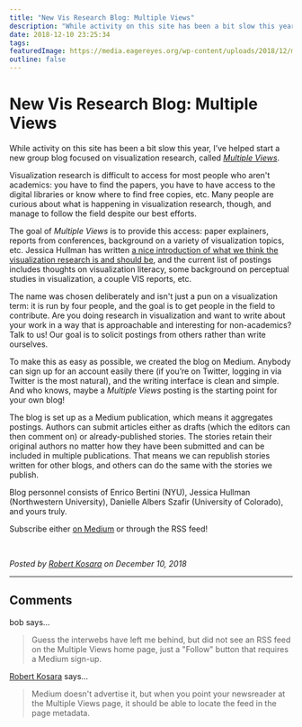 ```yaml
---
title: "New Vis Research Blog: Multiple Views"
description: "While activity on this site has been a bit slow this year, I’ve helped start a new group blog focused on visualization research, called Multiple Views."
date: 2018-12-10 23:25:34
tags: 
featuredImage: https://media.eagereyes.org/wp-content/uploads/2018/12/multiple-views.png
outline: false
---
```


# New Vis Research Blog: Multiple Views

While activity on this site has been a bit slow this year, I’ve helped start a new group blog focused on visualization research, called <em><a href="https://medium.com/multiple-views-visualization-research-explained">Multiple Views</a></em>. 

Visualization research is difficult to access for most people who aren't academics: you have to find the papers, you have to have access to the digital libraries or know where to find free copies, etc. Many people are curious about what is happening in visualization research, though, and manage to follow the field despite our best efforts.

The goal of <em>Multiple Views</em> is to provide this access: paper explainers, reports from conferences, background on a variety of visualization topics, etc. Jessica Hullman has written <a href="https://medium.com/multiple-views-visualization-research-explained/what-is-visualization-research-what-should-it-be-8840a9ba658">a nice introduction of what we think the visualization research is and should be</a>, and the current list of postings includes thoughts on visualization literacy, some background on perceptual studies in visualization, a couple VIS reports, etc.

The name was chosen deliberately and isn't just a pun on a visualization term: it is run by four people, and the goal is to get people in the field to contribute. Are you doing research in visualization and want to write about your work in a way that is approachable and interesting for non-academics? Talk to us! Our goal is to solicit postings from others rather than write ourselves.

To make this as easy as possible, we created the blog on Medium. Anybody can sign up for an account easily there (if you’re on Twitter, logging in via Twitter is the most natural), and the writing interface is clean and simple. And who knows, maybe a <em>Multiple Views</em> posting is the starting point for your own blog!

The blog is set up as a Medium publication, which means it aggregates postings. Authors can submit articles either as drafts (which the editors can then comment on) or already-published stories. The stories retain their original authors no matter how they have been submitted and can be included in multiple publications. That means we can republish stories written for other blogs, and others can do the same with the stories we publish.

Blog personnel consists of Enrico Bertini (NYU), Jessica Hullman (Northwestern University), Danielle Albers Szafir (University of Colorado), and yours truly.<br>

Subscribe either <a href="https://medium.com/multiple-views-visualization-research-explained">on Medium</a> or through the RSS feed!

<br>


_Posted by <a href="/about">Robert Kosara</a> on December 10, 2018_


<aside class="comments">

---
## Comments

bob says…
>	Guess the interwebs have left me behind, but did not see an RSS feed on the Multiple Views home page, just a "Follow" button that requires a Medium sign-up.

<a href="http://eagereyes.org/about" rel="nofollow noopener" target="_blank">Robert Kosara</a> says…
>	Medium doesn't advertise it, but when you point your newsreader at the Multiple Views page, it should be able to locate the feed in the page metadata.

</aside>

